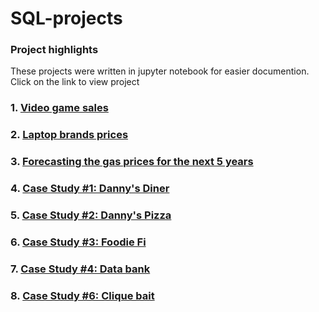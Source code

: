 # SQL-projects

### Project highlights
These projects were written in jupyter notebook for easier documention. Click on the link to view project

### 1. [Video game sales](https://github.com/aminbasiran/SQL-projects/blob/main/cleaned_vgsales.ipynb)

### 2. [Laptop brands prices](https://github.com/aminbasiran/SQL-projects/blob/main/laptop.ipynb)

### 3. [Forecasting the gas prices for the next 5 years](https://github.com/aminbasiran/SQL-projects/blob/main/Gas-prices.ipynb)

### 4. [Case Study #1: Danny's Diner](https://github.com/aminbasiran/SQL-projects/blob/main/danny_diner.ipynb)

### 5. [Case Study #2: Danny's Pizza](https://github.com/aminbasiran/SQL-projects/blob/main/danny_pizza.ipynb)

### 6. [Case Study #3: Foodie Fi](https://github.com/aminbasiran/SQL-projects/blob/main/foodie_fi.ipynb)

### 7. [Case Study #4: Data bank](https://github.com/aminbasiran/SQL-projects/blob/main/data_bank.ipynb)

### 8. [Case Study #6: Clique bait](https://github.com/aminbasiran/SQL-projects/blob/main/clique_bait.ipynb)

